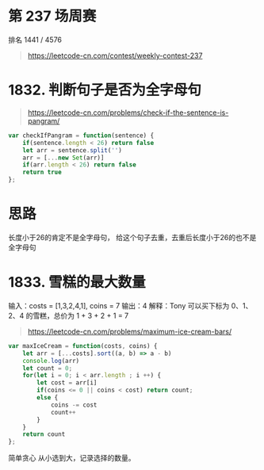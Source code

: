 # 第 237 场周赛

排名
1441 / 4576

> https://leetcode-cn.com/contest/weekly-contest-237

# 1832. 判断句子是否为全字母句

> https://leetcode-cn.com/problems/check-if-the-sentence-is-pangram/


```js
var checkIfPangram = function(sentence) {
    if(sentence.length < 26) return false
    let arr = sentence.split('')
    arr = [...new Set(arr)]
    if(arr.length < 26) return false
    return true
};
```
# 思路
长度小于26的肯定不是全字母句，
给这个句子去重，去重后长度小于26的也不是全字母句


# 1833. 雪糕的最大数量

输入：costs = [1,3,2,4,1], coins = 7
输出：4
解释：Tony 可以买下标为 0、1、2、4 的雪糕，总价为 1 + 3 + 2 + 1 = 7

> https://leetcode-cn.com/problems/maximum-ice-cream-bars/

```js
var maxIceCream = function(costs, coins) {
    let arr = [...costs].sort((a, b) => a - b)
    console.log(arr)
    let count = 0;
    for(let i = 0; i < arr.length ; i ++) {
        let cost = arr[i]
        if(coins <= 0 || coins < cost) return count;
        else {
            coins -= cost
            count++
        }
    }
    return count
};
```

简单贪心
从小选到大，记录选择的数量。
